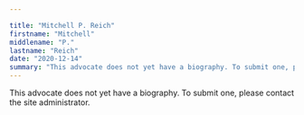 ```yaml
---

title: "Mitchell P. Reich"
firstname: "Mitchell"
middlename: "P."
lastname: "Reich"
date: "2020-12-14"
summary: "This advocate does not yet have a biography. To submit one, please contact the site administrator."
---
```

This advocate does not yet have a biography. To submit one, please contact the site administrator.

